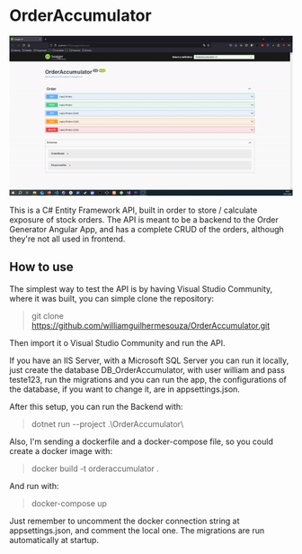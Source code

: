 # OrderAccumulator

![order-accumulator](https://raw.githubusercontent.com/williamguilhermesouza/OrderAccumulator/master/order-accumulator.gif)

This is a C# Entity Framework API, built in order to store / calculate exposure of stock orders. The API is meant to be a backend to
the Order Generator Angular App, and has a complete CRUD of the orders, although they're not all used in frontend.

## How to use

The simplest way to test the API is by having Visual Studio Community, where it was built, you can simple clone the repository:

> git clone https://github.com/williamguilhermesouza/OrderAccumulator.git

Then import it o Visual Studio Community and run the API. 

If you have an IIS Server, with a Microsoft SQL Server you can run it locally, just create the database DB_OrderAccumulator, with user william and pass teste123,
run the migrations and you can run the app, the configurations of the database, if you want to change it, are in appsettings.json.

After this setup, you can run the Backend with:

> dotnet run --project .\OrderAccumulator\

Also, I'm sending a dockerfile and a docker-compose file, so you could create a docker image with:

> docker build -t orderaccumulator .

And run with:

> docker-compose up

Just remember to uncomment the docker connection string at appsettings.json, and comment the local one. The migrations are run automatically at startup.

